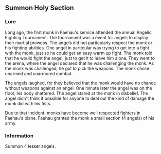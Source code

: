 ﻿## Summon Holy Section

### Lore

Long ago, the first monk in Faehau's service attended the annual Angelic Fighting Tournament. 
The tournament was a event for angels to display their martial prowess.
The angels did not particularly respect the monk or his fighting abilities.
One angel in particular was trying to get into a fight with the monk, just so he could get an easy warm up fight.
The monk told that he would fight the angel, just to get it to leave him alone.
They went to the arena, where the angel declared that he was challenging the monk.
As the monk was challenged, he got to pick the weapons.
The monk chose unarmed and unarmored combat. 

The angels laughed, for they believed that the monk would have no chance without weapons against an angel.
One minute later the angel was on the floor, his body shattered. The angel stared at the monk in disbelief.
The angel didn't think it possible for anyone to deal out the kind of damage the monk did with his fists.

Due to that incident, monks have become well respected fighters in Faehau's plane. Faehau granted the monk a small section (4 angels) of his army.

### Information

Summon 4 lesser angels.